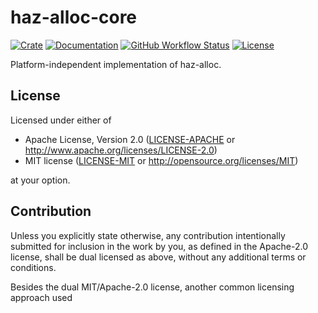 # haz-alloc-core

[![Crate](https://shields.io/crates/v/haz-alloc-core?style=for-the-badge)](https://crates.io/crates/haz-alloc-core)
[![Documentation](https://shields.io/docsrs/haz-alloc-core?style=for-the-badge)](https://docs.rs/haz-alloc-core)
[![GitHub Workflow Status](https://img.shields.io/github/actions/workflow/status/nicbn/haz-alloc/rust.yml?style=for-the-badge)](https://github.com/nicbn/haz-alloc/actions)
[![License](https://shields.io/crates/l/haz-alloc?style=for-the-badge)](#license)

Platform-independent implementation of haz-alloc.

## License

Licensed under either of

 * Apache License, Version 2.0
   ([LICENSE-APACHE](LICENSE-APACHE) or http://www.apache.org/licenses/LICENSE-2.0)
 * MIT license
   ([LICENSE-MIT](LICENSE-MIT) or http://opensource.org/licenses/MIT)

at your option.

## Contribution

Unless you explicitly state otherwise, any contribution intentionally submitted
for inclusion in the work by you, as defined in the Apache-2.0 license, shall be
dual licensed as above, without any additional terms or conditions.

Besides the dual MIT/Apache-2.0 license, another common licensing approach used
